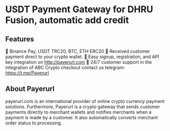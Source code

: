 # USDT Payment Gateway for DHRU Fusion, automatic add credit

## Features

🔸 Binance Pay, USDT TRC20, BTC, ETH ERC20
🔸 Received customer payment direct to your crypto wallet.
🔸 Easy signup, registration, and API key integration on http://payerurl.com
🔸 24/7 customer support in the integration of ABC Crypto checkout contact us telegram: https://t.me/Payerurl

## About Payerurl
payerurl.com is an international provider of online crypto currency payment solutions. Furthermore, Payerurl is a crypto gateway that sends customer payments directly to merchant wallets and notifies merchants when a payment is made by a customer. It also automatically converts merchant order status to processing.
